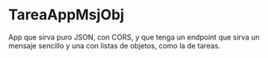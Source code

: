 # TareaAppMsjObj
App que sirva puro JSON, con CORS, y que tenga un endpoint que sirva un mensaje sencillo y una con listas de objetos, como la de tareas.
